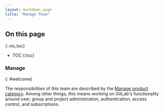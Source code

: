 ```yaml
---
layout: markdown_page
title: "Manage Team"
---
```


## On this page
{:.no_toc}

- TOC
{:toc}

### Manage
{: #welcome}

The responsibilities of this team are described by the [Manage product
category](https://github.com/isamu-isozaki/teamai_test/tree/master/product/categories/#manage/index.html.md). Among other things, this means 
working on GitLab's functionality around user, group and project administration, 
authentication, access control, and subscriptions.